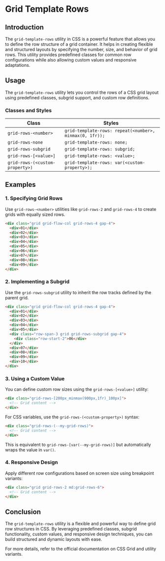 # Grid Template Rows

## Introduction
The `grid-template-rows` utility in CSS is a powerful feature that allows you to define the row structure of a grid container. It helps in creating flexible and structured layouts by specifying the number, size, and behavior of grid rows. This utility provides predefined classes for common row configurations while also allowing custom values and responsive adaptations.

## Usage
The `grid-template-rows` utility lets you control the rows of a CSS grid layout using predefined classes, subgrid support, and custom row definitions.

### Classes and Styles
| Class                      | Styles                                             |
|----------------------------|----------------------------------------------------|
| `grid-rows-<number>`       | `grid-template-rows: repeat(<number>, minmax(0, 1fr));` |
| `grid-rows-none`           | `grid-template-rows: none;`                       |
| `grid-rows-subgrid`        | `grid-template-rows: subgrid;`                    |
| `grid-rows-[<value>]`      | `grid-template-rows: <value>;`                    |
| `grid-rows-(<custom-property>)` | `grid-template-rows: var(<custom-property>);`  |

## Examples

### 1. Specifying Grid Rows
Use `grid-rows-<number>` utilities like `grid-rows-2` and `grid-rows-4` to create grids with equally sized rows.

```html
<div class="grid grid-flow-col grid-rows-4 gap-4">
  <div>01</div>
  <div>02</div>
  <div>03</div>
  <div>04</div>
  <div>05</div>
  <div>06</div>
  <div>07</div>
  <div>08</div>
  <div>09</div>
</div>
```

### 2. Implementing a Subgrid
Use the `grid-rows-subgrid` utility to inherit the row tracks defined by the parent grid.

```html
<div class="grid grid-flow-col grid-rows-4 gap-4">
  <div>01</div>
  <div>02</div>
  <div>03</div>
  <div>04</div>
  <div>05</div>
  <div class="row-span-3 grid grid-rows-subgrid gap-4">
    <div class="row-start-2">06</div>
  </div>
  <div>07</div>
  <div>08</div>
  <div>09</div>
  <div>10</div>
</div>
```

### 3. Using a Custom Value
You can define custom row sizes using the `grid-rows-[<value>]` utility:

```html
<div class="grid-rows-[200px_minmax(900px,1fr)_100px]">
  <!-- Grid content -->
</div>
```

For CSS variables, use the `grid-rows-(<custom-property>)` syntax:

```html
<div class="grid-rows-(--my-grid-rows)">
  <!-- Grid content -->
</div>
```

This is equivalent to `grid-rows-[var(--my-grid-rows)]` but automatically wraps the value in `var()`.

### 4. Responsive Design
Apply different row configurations based on screen size using breakpoint variants:

```html
<div class="grid grid-rows-2 md:grid-rows-6">
  <!-- Grid content -->
</div>
```

## Conclusion
The `grid-template-rows` utility is a flexible and powerful way to define grid row structures in CSS. By leveraging predefined classes, subgrid functionality, custom values, and responsive design techniques, you can build structured and dynamic layouts with ease.

For more details, refer to the official documentation on CSS Grid and utility variants.

